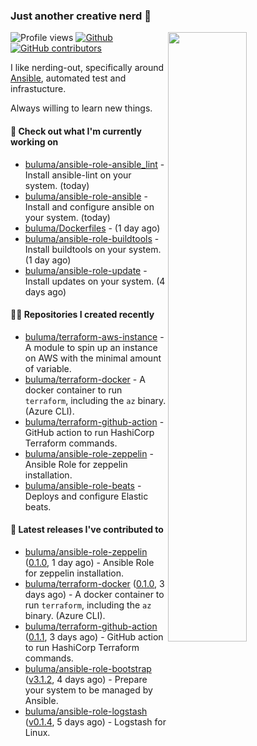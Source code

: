 ### Just another creative nerd 👋


![Profile views](https://gpvc.arturio.dev/buluma) <a href="https://gitstats.me/buluma">
  <img align="right" src="https://github-readme-stats.vercel.app/api?username=buluma&theme=gotham&show_icons=true" width="50%"/>
</a>
[![Github](https://img.shields.io/badge/-buluma-black?style=flat&labelColor=black&logo=github&logoColor=white&include_all_commits=true&count_private=true)](https://gitstats.me/buluma)
[![GitHub contributors](https://img.shields.io/github/contributors/buluma/badges.svg)](https://GitHub.com/buluma/badges/graphs/contributors/)

I like nerding-out, specifically around [Ansible](https://github.com/ansible/ansible), automated test and infrastucture.

Always willing to learn new things.

#### 👷 Check out what I'm currently working on

- [buluma/ansible-role-ansible_lint](https://github.com/buluma/ansible-role-ansible_lint) - Install ansible-lint on your system. (today)
- [buluma/ansible-role-ansible](https://github.com/buluma/ansible-role-ansible) - Install and configure ansible on your system. (today)
- [buluma/Dockerfiles](https://github.com/buluma/Dockerfiles) -  (1 day ago)
- [buluma/ansible-role-buildtools](https://github.com/buluma/ansible-role-buildtools) - Install buildtools on your system. (1 day ago)
- [buluma/ansible-role-update](https://github.com/buluma/ansible-role-update) - Install updates on your system. (4 days ago)

#### 👨‍💻 Repositories I created recently

- [buluma/terraform-aws-instance](https://github.com/buluma/terraform-aws-instance) - A module to spin up an instance on AWS with the minimal amount of variable.
- [buluma/terraform-docker](https://github.com/buluma/terraform-docker) - A docker container to run `terraform`, including the `az` binary. (Azure CLI).
- [buluma/terraform-github-action](https://github.com/buluma/terraform-github-action) - GitHub action to run HashiCorp Terraform commands.
- [buluma/ansible-role-zeppelin](https://github.com/buluma/ansible-role-zeppelin) - Ansible Role for zeppelin installation.
- [buluma/ansible-role-beats](https://github.com/buluma/ansible-role-beats) - Deploys and configure Elastic beats.

#### 🚀 Latest releases I've contributed to

- [buluma/ansible-role-zeppelin](https://github.com/buluma/ansible-role-zeppelin) ([0.1.0](https://github.com/buluma/ansible-role-zeppelin/releases/tag/0.1.0), 1 day ago) - Ansible Role for zeppelin installation.
- [buluma/terraform-docker](https://github.com/buluma/terraform-docker) ([0.1.0](https://github.com/buluma/terraform-docker/releases/tag/0.1.0), 3 days ago) - A docker container to run `terraform`, including the `az` binary. (Azure CLI).
- [buluma/terraform-github-action](https://github.com/buluma/terraform-github-action) ([0.1.1](https://github.com/buluma/terraform-github-action/releases/tag/0.1.1), 3 days ago) - GitHub action to run HashiCorp Terraform commands.
- [buluma/ansible-role-bootstrap](https://github.com/buluma/ansible-role-bootstrap) ([v3.1.2](https://github.com/buluma/ansible-role-bootstrap/releases/tag/v3.1.2), 4 days ago) - Prepare your system to be managed by Ansible.
- [buluma/ansible-role-logstash](https://github.com/buluma/ansible-role-logstash) ([v0.1.4](https://github.com/buluma/ansible-role-logstash/releases/tag/v0.1.4), 5 days ago) - Logstash for Linux.


